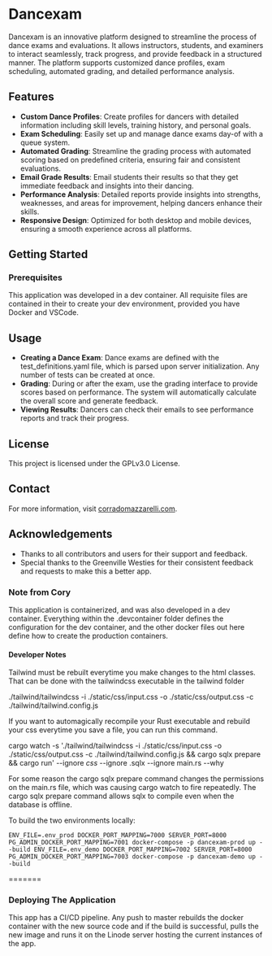 # Dancexam

Dancexam is an innovative platform designed to streamline the process of dance exams and evaluations. It allows instructors, students, and examiners to interact seamlessly, track progress, and provide feedback in a structured manner. The platform supports customized dance profiles, exam scheduling, automated grading, and detailed performance analysis.

## Features

- **Custom Dance Profiles**: Create profiles for dancers with detailed information including skill levels, training history, and personal goals.
- **Exam Scheduling**: Easily set up and manage dance exams day-of with a queue system.
- **Automated Grading**: Streamline the grading process with automated scoring based on predefined criteria, ensuring fair and consistent evaluations.
- **Email Grade Results**: Email students their results so that they get immediate feedback and insights into their dancing.
- **Performance Analysis**: Detailed reports provide insights into strengths, weaknesses, and areas for improvement, helping dancers enhance their skills.
- **Responsive Design**: Optimized for both desktop and mobile devices, ensuring a smooth experience across all platforms.

## Getting Started

### Prerequisites

This application was developed in a dev container. All requisite files are contained in their to create your dev environment, provided you have Docker and VSCode. 

## Usage

- **Creating a Dance Exam**: Dance exams are defined with the test_definitions.yaml file, which is parsed upon server initialization. Any number of tests can be created at once. 
- **Grading**: During or after the exam, use the grading interface to provide scores based on performance. The system will automatically calculate the overall score and generate feedback.
- **Viewing Results**: Dancers can check their emails to see performance reports and track their progress.

## License

This project is licensed under the GPLv3.0 License.

## Contact

For more information, visit [corradomazzarelli.com](https://www.corradomazzarelli.com).

## Acknowledgements

- Thanks to all contributors and users for their support and feedback.
- Special thanks to the Greenville Westies for their consistent feedback and requests to make this a better app. 


### Note from Cory

This application is containerized, and was also developed in a dev container. Everything within the .devcontainer folder defines the configuration
for the dev container, and the other docker files out here define how to create the production containers. 

#### Developer Notes

Tailwind must be rebuilt everytime you make changes to the html classes. That can be done with the tailwindcss executable in the tailwind folder

./tailwind/tailwindcss -i ./static/css/input.css -o ./static/css/output.css -c ./tailwind/tailwind.config.js

If you want to automagically recompile your Rust executable and rebuild your css everytime you save a file, you can run this command.

cargo watch -s './tailwind/tailwindcss -i ./static/css/input.css -o ./static/css/output.css -c ./tailwind/tailwind.config.js && cargo sqlx prepare && cargo run' --ignore *css* --ignore .sqlx --ignore main.rs --why

For some reason the cargo sqlx prepare command changes the permissions on the main.rs file, which was causing cargo watch to fire repeatedly.
The cargo sqlx prepare command allows sqlx to compile even when the database is offline. 

To build the two environments locally:

`
ENV_FILE=.env_prod DOCKER_PORT_MAPPING=7000 SERVER_PORT=8000 PG_ADMIN_DOCKER_PORT_MAPPING=7001 docker-compose -p dancexam-prod up --build
ENV_FILE=.env_demo DOCKER_PORT_MAPPING=7002 SERVER_PORT=8000 PG_ADMIN_DOCKER_PORT_MAPPING=7003 docker-compose -p dancexam-demo up --build
`

=======

### Deploying The Application

This app has a CI/CD pipeline. Any push to master rebuilds the docker container with the new source code and if the build is successful, pulls the new image and runs it on the Linode server hosting the current instances of the app.